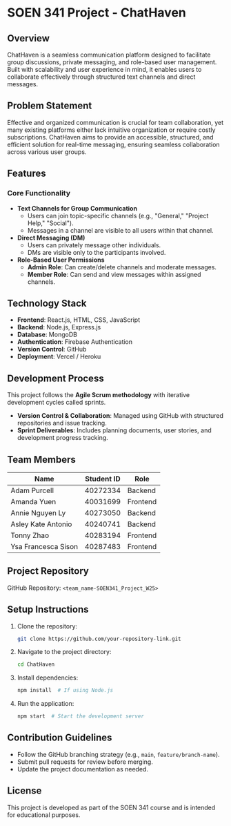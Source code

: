 # SOEN 341 Project - ChatHaven

## Overview
ChatHaven is a seamless communication platform designed to facilitate group discussions, private messaging, and role-based user management. Built with scalability and user experience in mind, it enables users to collaborate effectively through structured text channels and direct messages.

## Problem Statement
Effective and organized communication is crucial for team collaboration, yet many existing platforms either lack intuitive organization or require costly subscriptions. ChatHaven aims to provide an accessible, structured, and efficient solution for real-time messaging, ensuring seamless collaboration across various user groups.

## Features
### Core Functionality
- **Text Channels for Group Communication**
  - Users can join topic-specific channels (e.g., "General," "Project Help," "Social").
  - Messages in a channel are visible to all users within that channel.
- **Direct Messaging (DM)**
  - Users can privately message other individuals.
  - DMs are visible only to the participants involved.
- **Role-Based User Permissions**
  - **Admin Role**: Can create/delete channels and moderate messages.
  - **Member Role**: Can send and view messages within assigned channels.

## Technology Stack
- **Frontend**: React.js, HTML, CSS, JavaScript
- **Backend**: Node.js, Express.js
- **Database**: MongoDB
- **Authentication**: Firebase Authentication
- **Version Control**: GitHub
- **Deployment**: Vercel / Heroku

## Development Process
This project follows the **Agile Scrum methodology** with iterative development cycles called sprints. 
- **Version Control & Collaboration**: Managed using GitHub with structured repositories and issue tracking.
- **Sprint Deliverables**: Includes planning documents, user stories, and development progress tracking.

## Team Members
| Name                | Student ID | Role     |
|--------------------|------------|---------|
| Adam Purcell       | 40272334    | Backend  |
| Amanda Yuen       | 40031699    | Frontend |
| Annie Nguyen Ly   | 40273050    | Backend  |
| Asley Kate Antonio | 40240741    | Backend  |
| Tonny Zhao        | 40283194    | Frontend |
| Ysa Francesca Sison | 40287483 | Frontend |

## Project Repository
GitHub Repository: `<team_name-SOEN341_Project_W25>`

## Setup Instructions
1. Clone the repository:
   ```bash
   git clone https://github.com/your-repository-link.git
   ```
2. Navigate to the project directory:
   ```bash
   cd ChatHaven
   ```
3. Install dependencies:
   ```bash
   npm install  # If using Node.js
   ```
4. Run the application:
   ```bash
   npm start  # Start the development server
   ```

## Contribution Guidelines
- Follow the GitHub branching strategy (e.g., `main`, `feature/branch-name`).
- Submit pull requests for review before merging.
- Update the project documentation as needed.

## License
This project is developed as part of the SOEN 341 course and is intended for educational purposes.
